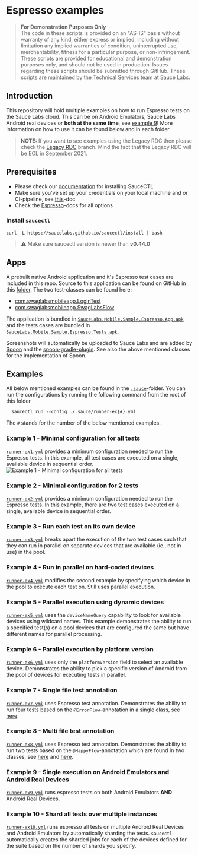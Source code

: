 # Espresso examples

> **For Demonstration Purposes Only**\
> The code in these scripts is provided on an "AS-IS" basis without warranty of any kind, either express or implied, 
> including without limitation any implied warranties of condition, uninterrupted use, merchantability, fitness for a 
> particular purpose, or non-infringement. These scripts are provided for educational and demonstration purposes only, 
> and should not be used in production. Issues regarding these scripts should be submitted through GitHub. These scripts 
> are maintained by the Technical Services team at Sauce Labs.

## Introduction
This repository will hold multiple examples on how to run Espresso tests on the Sauce Labs cloud. This can be on Android
Emulators, Sauce Labs Android real devices or **both at the same time**,
see [example 9](#example-9---single-execution-on-android-emulators-and-android-real-devices)!
More information on how to use it can be found below and in each folder.

> **NOTE:** If you want to see examples using the Legacy RDC then please check the
> [Legacy RDC](https://github.com/saucelabs-training/demo-espresso/tree/legacy-rdc) branch. Mind the fact that the
> Legacy RDC will be EOL in September 2021.

## Prerequisites
- Please check our [documentation](https://docs.saucelabs.com/testrunner-toolkit/installation) for installing SauceCTL
- Make sure you've set up your credentials on your local machine and or CI-pipeline, see
  [this](https://docs.saucelabs.com/testrunner-toolkit/installation#associating-your-sauce-labs-account)-doc
- Check the [Espresso](https://docs.saucelabs.com/testrunner-toolkit/configuration/espresso/index.html)-docs for all options

### Install `saucectl`
```shell
curl -L https://saucelabs.github.io/saucectl/install | bash
```

> ⚠️ Make sure saucectl version is newer than **v0.44.0**

## Apps
A prebuilt native Android application and it's Espresso test cases are included in this repo. Source to this application
can be found on GitHub in this [folder](https://github.com/saucelabs/sample-app-mobile/tree/master/android/app/src/androidTest/java/com/swaglabsmobileapp).
The two test-classes can be found here:

- [com.swaglabsmobileapp.LoginTest](https://github.com/saucelabs/sample-app-mobile/blob/master/android/app/src/androidTest/java/com/swaglabsmobileapp/LoginTest.kt)
- [com.swaglabsmobileapp.SwagLabsFlow](https://github.com/saucelabs/sample-app-mobile/blob/master/android/app/src/androidTest/java/com/swaglabsmobileapp/SwagLabsFlow.kt)

The application is bundled in [`SauceLabs.Mobile.Sample.Espresso.App.apk`](apps/SauceLabs.Mobile.Sample.Espresso.App.apk)
and the tests cases are bundled in [`SauceLabs.Mobile.Sample.Espresso.Tests.apk`](apps/SauceLabs.Mobile.Sample.Espresso.Tests.apk).

Screenshots will automatically be uploaded to Sauce Labs and are added by [Spoon](https://github.com/square/spoon) and
the [spoon-gradle-plugin](https://github.com/stanfy/spoon-gradle-plugin). See also the above mentioned classes for the
implementation of Spoon.

## Examples
All below mentioned examples can be found in the [`.sauce`](/.sauce)-folder. You can run the configurations by running
the following command from the root of this folder

      saucectl run --config ./.sauce/runner-ex{#}.yml

The `#` stands for the number of the below mentioned examples.

### Example 1 - Minimal configuration for all tests
[`runner-ex1.yml`](/.sauce/runner-ex1.yml) provides a minimum configuration needed to run the Espresso tests.
In this example, all test cases are executed on a single, available device in sequential order.\
![Example 1 - Minimal configuration for all tests](https://github.com/saucelabs-training/demo-espresso/workflows/Espresso%20-%20Example%201%20/badge.svg)

### Example 2 - Minimal configuration for 2 tests
[`runner-ex2.yml`](/.sauce/runner-ex2.yml) provides a minimum configuration needed to run the Espresso tests.
In this example, there are two test cases executed on a single, available device in sequential order.

### Example 3 - Run each test on its own device
[`runner-ex3.yml`](/.sauce/runner-ex3.yml) breaks apart the execution of the two test cases such that they can run in parallel on separate devices
that are available (ie., not in use) in the pool.

### Example 4 - Run in parallel on hard-coded devices
[`runner-ex4.yml`](/.sauce/runner-ex4.yml) modifies the second example by specifying which device in the pool to execute each test on.
Still uses parallel execution.

### Example 5 - Parallel execution using dynamic devices
[`runner-ex5.yml`](/.sauce/runner-ex5.yml) uses the `deviceNameQuery` capability to look for available devices using wildcard names.
This example demonstrates the ability to run a specified test(s) on a pool devices that are configured the same but have
different names for parallel processing.

### Example 6 - Parallel execution by platform version
[`runner-ex6.yml`](/.sauce/runner-ex6.yml) uses only the `platformVersion` field to select an available device.
Demonstrates the ability to pick a specific version of Android from the pool of devices for executing tests in parallel.

### Example 7 - Single file test annotation
[`runner-ex7.yml`](/.sauce/runner-ex7.yml) uses Espresso test annotation.
Demonstrates the ability to run four tests based on the `@ErrorFlow`-annotation in a single class,
see [here](https://github.com/saucelabs/sample-app-mobile/blob/master/android/app/src/androidTest/java/com/swaglabsmobileapp/LoginTest.kt#L54).

### Example 8 - Multi file test annotation
[`runner-ex8.yml`](/.sauce/runner-ex8.yml) uses Espresso test annotation.
Demonstrates the ability to run two tests based on the `@HappyFlow`-annotation which are found in two classes,
see [here](https://github.com/saucelabs/sample-app-mobile/blob/master/android/app/src/androidTest/java/com/swaglabsmobileapp/LoginTest.kt#L34)
and [here](https://github.com/saucelabs/sample-app-mobile/blob/master/android/app/src/androidTest/java/com/swaglabsmobileapp/SwagLabsFlow.kt#L35).

### Example 9 - Single execution on Android Emulators and Android Real Devices
[`runner-ex9.yml`](/.sauce/runner-ex9.yml) runs espresso tests on both Android Emulators **AND** Android Real Devices.

### Example 10 - Shard all tests over multiple instances
[`runner-ex10.yml`](/.sauce/runner-ex10.yml) runs espresso all tests on multiple Android Real Devices and Android Emulators by automatically
sharding the tests. `saucectl` automatically creates the sharded jobs for each of the devices defined for the suite
based on the number of shards you specify. 
